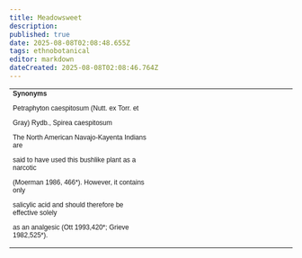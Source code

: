 ```yaml
---
title: Meadowsweet
description: 
published: true
date: 2025-08-08T02:08:48.655Z
tags: ethnobotanical
editor: markdown
dateCreated: 2025-08-08T02:08:46.764Z
---
```


<table style="font-family: Arial, Helvetica, sans-serif; font-size: 9pt;" width="100%" border="0" cellspacing="0" cellpadding="0">
<tr>
<td valign="top" width="50%"><strong>Synonyms</strong>

Petraphyton caespitosum (Nutt. ex Torr. et

Gray) Rydb., Spirea caespitosum

The North American Navajo-Kayenta Indians are

said to have used this bushlike plant as a narcotic

(Moerman 1986, 466*). However, it contains only

salicylic acid and should therefore be effective solely

as an analgesic (Ott 1993,420*; Grieve 1982,525*).</td>
<td valign="top" width="53%">&nbsp;</td>
</tr>
</table>
